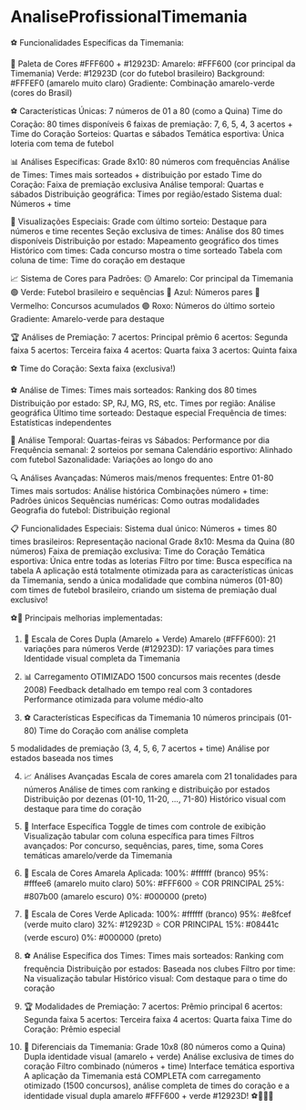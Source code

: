 # AnaliseProfissionalTimemania

⚽ Funcionalidades Específicas da Timemania:

🎨 Paleta de Cores #FFF600 + #12923D:
Amarelo: #FFF600 (cor principal da Timemania)
Verde: #12923D (cor do futebol brasileiro)
Background: #FFFEF0 (amarelo muito claro)
Gradiente: Combinação amarelo-verde (cores do Brasil)

⚽ Características Únicas:
7 números de 01 a 80 (como a Quina)
Time do Coração: 80 times disponíveis
6 faixas de premiação: 7, 6, 5, 4, 3 acertos + Time do Coração
Sorteios: Quartas e sábados
Temática esportiva: Única loteria com tema de futebol

📊 Análises Específicas:
Grade 8x10: 80 números com frequências
Análise de Times: Times mais sorteados + distribuição por estado
Time do Coração: Faixa de premiação exclusiva
Análise temporal: Quartas e sábados
Distribuição geográfica: Times por região/estado
Sistema dual: Números + time

🎲 Visualizações Especiais:
Grade com último sorteio: Destaque para números e time recentes
Seção exclusiva de times: Análise dos 80 times disponíveis
Distribuição por estado: Mapeamento geográfico dos times
Histórico com times: Cada concurso mostra o time sorteado
Tabela com coluna de time: Time do coração em destaque

📈 Sistema de Cores para Padrões:
🟡 Amarelo: Cor principal da Timemania
🟢 Verde: Futebol brasileiro e sequências
🔵 Azul: Números pares
🔴 Vermelho: Concursos acumulados
🟣 Roxo: Números do último sorteio
Gradiente: Amarelo-verde para destaque

🏆 Análises de Premiação:
7 acertos: Principal prêmio
6 acertos: Segunda faixa
5 acertos: Terceira faixa
4 acertos: Quarta faixa
3 acertos: Quinta faixa

⚽ Time do Coração: Sexta faixa (exclusiva!)

⚽ Análise de Times:
Times mais sorteados: Ranking dos 80 times
Distribuição por estado: SP, RJ, MG, RS, etc.
Times por região: Análise geográfica
Último time sorteado: Destaque especial
Frequência de times: Estatísticas independentes

📅 Análise Temporal:
Quartas-feiras vs Sábados: Performance por dia
Frequência semanal: 2 sorteios por semana
Calendário esportivo: Alinhado com futebol
Sazonalidade: Variações ao longo do ano

🔍 Análises Avançadas:
Números mais/menos frequentes: Entre 01-80
Times mais sortudos: Análise histórica
Combinações número + time: Padrões únicos
Sequências numéricas: Como outras modalidades
Geografia do futebol: Distribuição regional

📋 Funcionalidades Especiais:
Sistema dual único: Números + times
80 times brasileiros: Representação nacional
Grade 8x10: Mesma da Quina (80 números)
Faixa de premiação exclusiva: Time do Coração
Temática esportiva: Única entre todas as loterias
Filtro por time: Busca específica na tabela
A aplicação está totalmente otimizada para as características únicas da Timemania, sendo a única modalidade que combina números (01-80) com times de futebol brasileiro, criando um sistema de premiação dual exclusivo!


⚽💛 Principais melhorias implementadas:

1. 🎨 Escala de Cores Dupla (Amarelo + Verde)
Amarelo (#FFF600): 21 variações para números
Verde (#12923D): 17 variações para times
Identidade visual completa da Timemania

2. 📊 Carregamento OTIMIZADO
1500 concursos mais recentes (desde 2008)
Feedback detalhado em tempo real com 3 contadores
Performance otimizada para volume médio-alto

3. ⚽ Características Específicas da Timemania
10 números principais (01-80)
Time do Coração com análise completa

5 modalidades de premiação (3, 4, 5, 6, 7 acertos + time)
Análise por estados baseada nos times

4. 📈 Análises Avançadas
Escala de cores amarela com 21 tonalidades para números
Análise de times com ranking e distribuição por estados
Distribuição por dezenas (01-10, 11-20, ..., 71-80)
Histórico visual com destaque para time do coração

5. 🎯 Interface Específica
Toggle de times com controle de exibição
Visualização tabular com coluna específica para times
Filtros avançados: Por concurso, sequências, pares, time, soma
Cores temáticas amarelo/verde da Timemania

6. 💛 Escala de Cores Amarela Aplicada:
100%: #ffffff (branco)
95%: #fffee6 (amarelo muito claro)
50%: #FFF600 ⭐ COR PRINCIPAL
25%: #807b00 (amarelo escuro)
0%: #000000 (preto)

7. 💚 Escala de Cores Verde Aplicada:
100%: #ffffff (branco)
95%: #e8fcef (verde muito claro)
32%: #12923D ⭐ COR PRINCIPAL
15%: #08441c (verde escuro)
0%: #000000 (preto)

8. ⚽ Análise Específica dos Times:
Times mais sorteados: Ranking com frequência
Distribuição por estados: Baseada nos clubes
Filtro por time: Na visualização tabular
Histórico visual: Com destaque para o time do coração

9. 🏆 Modalidades de Premiação:
7 acertos: Prêmio principal
6 acertos: Segunda faixa
5 acertos: Terceira faixa
4 acertos: Quarta faixa
Time do Coração: Prêmio especial

10. 🎯 Diferenciais da Timemania:
Grade 10x8 (80 números como a Quina)
Dupla identidade visual (amarelo + verde)
Análise exclusiva de times do coração
Filtro combinado (números + time)
Interface temática esportiva
A aplicação da Timemania está COMPLETA com carregamento otimizado (1500 concursos), análise completa de times do coração e a identidade visual dupla amarelo #FFF600 + verde #12923D! ⚽💛💚✨